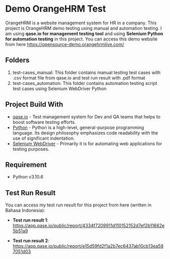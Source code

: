 # Demo OrangeHRM Test

OrangeHRM is a website management system for HR in a company. This project is OrangeHRM demo testing using manual and automation testing. I am using **qase.io for management testing tool** and using **Selenium Python for automation testing** in this project. You can access this demo website from here https://opensource-demo.orangehrmlive.com/

## Folders

1. test-cases_manual: This folder contains manual testing test cases with .csv format file from qase.io and test run result with .pdf format
2. test-cases_automation: This folder contains automation testing script test cases using Selenium WebDriver Python

## Project Build With

- [qase.io] - Test management system for Dev and QA teams that helps to boost software testing efforts.
- [Python] - Python is a high-level, general-purpose programming language. Its design philosophy emphasizes code readability with the use of significant indentation.
- [Selenium WebDriver] - Primarily it is for automating web applications for testing purposes.

## Requirement
- Python v3.10.6

## Test Run Result
You can access my test run result for this project from here (written in Bahasa Indonesia):
- **Test run result 1**: https://app.qase.io/public/report/4334f7209911d110152152d7ef2b11662e5b51a9
- **Test run result 2**: https://app.qase.io/public/report/e15d59fd2f1a2b7ec6437ab10cb13ea587051d03

   [qase.io]: <https://qase.io/>
   [Python]: <https://www.python.org/>
   [Selenium WebDriver]: <https://www.selenium.dev/documentation/webdriver/>
